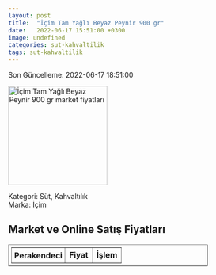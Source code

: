 ```yaml
---
layout: post
title:  "İçim Tam Yağlı Beyaz Peynir 900 gr"
date:   2022-06-17 15:51:00 +0300
image: undefined
categories: sut-kahvaltilik
tags: sut-kahvaltilik
---
```


Son Güncelleme: 2022-06-17 18:51:00

<img src="undefined" width="200" alt="İçim Tam Yağlı Beyaz Peynir 900 gr market fiyatları" />

Kategori: Süt, Kahvaltılık
<br />
Marka: İçim

<h2>Market ve Online Satış Fiyatları</h2>

<table border="1" style="padding: 5px;width:80%;">
  <tr>
    <td style="padding: 5px;"><strong>Perakendeci</strong></td>
    <td><strong>Fiyat</strong></td>
    <td><strong>İşlem</strong></td>
  </tr>
  
</table>
